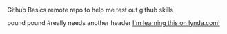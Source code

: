 Github Basics
remote repo to help me test out github skills

pound  pound 
#really needs another header
[I'm learning this on lynda.com!](http://www.lynda.com)
